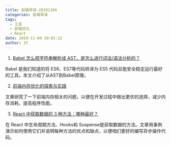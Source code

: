 ```yaml
---
title: 前端早读-20191104
categories: 前端早读
tags:
  - 工具
  - 前端优化
  - React
date: 2019-11-04 10:01:12
author: ZY
---
```



1. [Babel 怎么把字符串解析成 AST，是怎么进行词法/语法分析的？](https://juejin.im/post/5dca1eb86fb9a04a76025292)

Babel 是我们知道的将 ES6、ES7等代码转译为 ES5 代码且能安全稳定运行最好的工具。本文介绍了从AST到Babel原理。

2. [前端内存优化的探索与实践](https://www.jianshu.com/p/143a8c5216f1)

文章研究了一下前端内存相关的问题，以便在开发过程中做出更优的选择，减少内存消耗，提高程序性能。

3. [React 中获取数据的 3 种方法：哪种最好？](https://segmentfault.com/a/1190000020938724)

在 React 中生命周期方法、Hooks和 Suspense是获取数据的方法。文章用事例演示如何使用它们并说明每种方法的优点和缺点，以便咱们更好的编写异步操作代码。